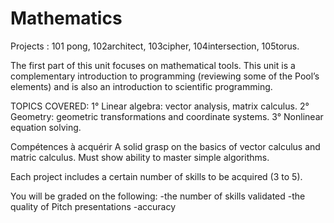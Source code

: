 # Mathematics
Projects : 101 pong, 102architect, 103cipher, 104intersection, 105torus.

The first part of this unit focuses on mathematical tools. This unit is a complementary introduction to programming (reviewing some of the Pool’s elements) and is also an introduction to scientific programming. 

TOPICS COVERED:
1° Linear algebra: vector analysis, matrix calculus.
2° Geometry: geometric transformations and coordinate systems.
3° Nonlinear equation solving.


Compétences à acquérir
A solid grasp on the basics of vector calculus and matric calculus.
Must show ability to master simple algorithms.

Each project includes a certain number of skills to be acquired (3 to 5).

You will be graded on the following:
-the number of skills validated
-the quality of Pitch presentations
-accuracy